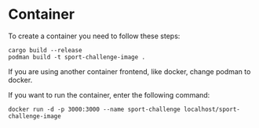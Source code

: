 # Container
To create a container you need to follow these steps:
```
cargo build --release
podman build -t sport-challenge-image .
```
If you are using another container frontend, like docker, change podman to docker.

If you want to run the container, enter the following command:
```
docker run -d -p 3000:3000 --name sport-challenge localhost/sport-challenge-image
```
